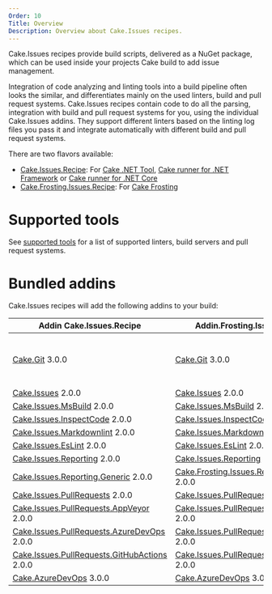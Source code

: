 ```yaml
---
Order: 10
Title: Overview
Description: Overview about Cake.Issues recipes.
---
```

Cake.Issues recipes provide build scripts, delivered as a NuGet package, which can be used inside your projects Cake build to add issue management.

Integration of code analyzing and linting tools into a build pipeline often looks the similar, and differentiates mainly on the used linters, build and pull request systems.
Cake.Issues recipes contain code to do all the parsing, integration with build and pull request systems for you, using the individual Cake.Issues addins.
They support different linters based on the linting log files you pass it and integrate automatically with different build and pull request systems.

There are two flavors available:

* [Cake.Issues.Recipe]: For [Cake .NET Tool], [Cake runner for .NET Framework] or [Cake runner for .NET Core]
* [Cake.Frosting.Issues.Recipe]: For [Cake Frosting]

# Supported tools

See [supported tools] for a list of supported linters, build servers and pull request systems.

# Bundled addins

Cake.Issues recipes will add the following addins to your build:

| Addin Cake.Issues.Recipe                       | Addin.Frosting.Issues.Recipe                   | Remarks |
|------------------------------------------------|------------------------------------------------|-|
| [Cake.Git] 3.0.0                               | [Cake.Git] 3.0.0                               | Only used if `RepositoryInfoProvider` type is set to `RepositoryInfoProviderType.CakeGit`. See [Git repository information configuration] for details. |
| [Cake.Issues] 2.0.0                            | [Cake.Issues] 2.0.0                            | |
| [Cake.Issues.MsBuild] 2.0.0                    | [Cake.Issues.MsBuild] 2.0.0                    | |
| [Cake.Issues.InspectCode] 2.0.0                | [Cake.Issues.InspectCode] 2.0.0                | |
| [Cake.Issues.Markdownlint] 2.0.0               | [Cake.Issues.Markdownlint] 2.0.0               | |
| [Cake.Issues.EsLint] 2.0.0                     | [Cake.Issues.EsLint] 2.0.0                     | |
| [Cake.Issues.Reporting] 2.0.0                  | [Cake.Issues.Reporting] 2.0.0                  | |
| [Cake.Issues.Reporting.Generic] 2.0.0          | [Cake.Frosting.Issues.Reporting.Generic] 2.0.0 | |
| [Cake.Issues.PullRequests] 2.0.0               | [Cake.Issues.PullRequests] 2.0.0               | |
| [Cake.Issues.PullRequests.AppVeyor] 2.0.0      | [Cake.Issues.PullRequests.AppVeyor] 2.0.0      | |
| [Cake.Issues.PullRequests.AzureDevOps] 2.0.0   | [Cake.Issues.PullRequests.AzureDevOps] 2.0.0   | |
| [Cake.Issues.PullRequests.GitHubActions] 2.0.0 | [Cake.Issues.PullRequests.GitHubActions] 2.0.0 | |
| [Cake.AzureDevOps] 3.0.0                       | [Cake.AzureDevOps] 3.0.0                       | |

[Cake.Issues.Recipe]: https://www.nuget.org/packages/Cake.Issues.Recipe
[Cake.Frosting.Issues.Recipe]: https://www.nuget.org/packages/Cake.Frosting.Issues.Recipe
[Cake .NET Tool]: https://cakebuild.net/docs/running-builds/runners/dotnet-tool
[Cake runner for .NET Framework]: https://cakebuild.net/docs/running-builds/runners/cake-runner-for-dotnet-framework
[Cake runner for .NET Core]: https://cakebuild.net/docs/running-builds/runners/cake-runner-for-dotnet-core
[Cake Frosting]: https://cakebuild.net/docs/running-builds/runners/cake-frosting
[supported tools]: supported-tools
[Git repository information configuration]: /docs/recipe/configuration#git-repository-information
[Cake.Git]: https://cakebuild.net/extensions/cake-git/
[Cake.Issues]: https://cakebuild.net/extensions/cake-issues/
[Cake.Issues.MsBuild]: https://cakebuild.net/extensions/cake-issues-msbuild/
[Cake.Issues.InspectCode]: https://cakebuild.net/extensions/cake-issues-inspectcode/
[Cake.Issues.Markdownlint]: https://cakebuild.net/extensions/cake-issues-markdownlint/
[Cake.Issues.EsLint]: https://cakebuild.net/extensions/cake-issues-eslint/
[Cake.Issues.Reporting]: https://cakebuild.net/extensions/cake-issues-reporting/
[Cake.Issues.Reporting.Generic]: https://cakebuild.net/extensions/cake-issues-reporting-generic/
[Cake.Frosting.Issues.Reporting.Generic]: https://cakebuild.net/extensions/cake-issues-reporting-generic/
[Cake.Issues.PullRequests]: https://cakebuild.net/extensions/cake-issues-pullrequests/
[Cake.Issues.PullRequests.AppVeyor]: https://cakebuild.net/extensions/cake-issues-pullrequests-appveyor/
[Cake.Issues.PullRequests.AzureDevOps]: https://cakebuild.net/extensions/cake-issues-pullrequests-azuredevops/
[Cake.Issues.PullRequests.GitHubActions]: https://cakebuild.net/extensions/cake-issues-pullrequests-githubactions/
[Cake.AzureDevOps]: https://cakebuild.net/extensions/cake-azuredevops/
